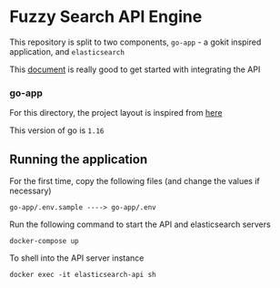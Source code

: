 # Fuzzy Search API Engine

This repository is split to two components, `go-app` - a gokit inspired application, and `elasticsearch`

This [document](https://logz.io/blog/elasticsearch-api/) is really good to get started with integrating the API
### go-app

For this directory, the project layout is inspired from [here](https://github.com/golang-standards/project-layout)

This version of go is `1.16`

## Running the application

For the first time, copy the following files (and change the values if necessary)
```
go-app/.env.sample ----> go-app/.env
```

Run the following command to start the API and elasticsearch servers
```
docker-compose up
```

To shell into the API server instance
```
docker exec -it elasticsearch-api sh
```
